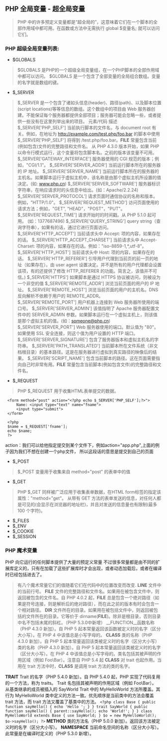 ## PHP 全局变量 - 超全局变量
> PHP 中的许多预定义变量都是“超全局的”，这意味着它们在一个脚本的全部作用域中都可用。在函数或方法中无需执行 global 
  $变量名; 就可以访问它们。
  
### PHP 超级全局变量列表:
+ $GLOBALS
> $GLOBALS 是PHP的一个超级全局变量组，在一个PHP脚本的全部作用域中都可以访问。
  $GLOBALS 是一个包含了全部变量的全局组合数组。变量的名字就是数组的键。

+ $_SERVER
> $_SERVER 是一个包含了诸如头信息(header)、路径(path)、以及脚本位置(script locations)等等信息的数组。这个数组中的项目由 Web 服务器创建。不能保证每个服务器都提供全部项目；服务器可能会忽略一些，或者提供一些没有在这里列举出来的项目。
>     元素/代码	          描述
  $_SERVER['PHP_SELF']          当前执行脚本的文件名，与 document root 有关。例如，在地址为 http://example.com/test.php/foo.bar 的脚本中使用 $_SERVER['PHP_SELF'] 将得到 /test.php/foo.bar。__FILE__ 常量包含当前(例如包含)文件的完整路径和文件名。 从 PHP 4.3.0 版本开始，如果 PHP 以命令行模式运行，这个变量将包含脚本名。之前的版本该变量不可用。
  $_SERVER['GATEWAY_INTERFACE']	服务器使用的 CGI 规范的版本；例如，"CGI/1.1"。
  $_SERVER['SERVER_ADDR']	      当前运行脚本所在的服务器的 IP 地址。
  $_SERVER['SERVER_NAME']       当前运行脚本所在的服务器的主机名。如果脚本运行于虚拟主机中，该名称是由那个虚拟主机所设置的值决定。(如: www.php.cn)
  $_SERVER['SERVER_SOFTWARE']	  服务器标识字符串，在响应请求时的头信息中给出。(如：Apache/2.2.24)
  $_SERVER['SERVER_PROTOCOL']	  请求页面时通信协议的名称和版本。例如，"HTTP/1.0"。
  $_SERVER['REQUEST_METHOD']	  访问页面使用的请求方法；例如，"GET", "HEAD"，"POST"，"PUT"。
  $_SERVER['REQUEST_TIME']      请求开始时的时间戳。从 PHP 5.1.0 起可用。 (如：1377687496)
  $_SERVER['QUERY_STRING']	    query string（查询字符串），如果有的话，通过它进行页面访问。
  $_SERVER['HTTP_ACCEPT']	      当前请求头中 Accept: 项的内容，如果存在的话。
  $_SERVER['HTTP_ACCEPT_CHARSET']	当前请求头中 Accept-Charset: 项的内容，如果存在的话。例如："iso-8859-1,*,utf-8"。
  $_SERVER['HTTP_HOST']	        当前请求头中 Host: 项的内容，如果存在的话。
  $_SERVER['HTTP_REFERER']      引导用户代理到当前页的前一页的地址（如果存在）。由 user agent 设置决定。并不是所有的用户代理都会设置该项，有的还提供了修改 HTTP_REFERER 的功能。简言之，该值并不可信。)
  $_SERVER['HTTPS']	            如果脚本是通过 HTTPS 协议被访问，则被设为一个非空的值
  $_SERVER['REMOTE_ADDR']	      浏览当前页面的用户的 IP 地址。
  $_SERVER['REMOTE_HOST']       浏览当前页面的用户的主机名。DNS 反向解析不依赖于用户的 REMOTE_ADDR。
  $_SERVER['REMOTE_PORT']	      用户机器上连接到 Web 服务器所使用的端口号。
  $_SERVER['SERVER_ADMIN']      该值指明了 Apache 服务器配置文件中的 SERVER_ADMIN 参数。如果脚本运行在一个虚拟主机上，则该值是那个虚拟主机的值。(如：someone@php.cn)
  $_SERVER['SERVER_PORT']       Web  服务器使用的端口。默认值为 "80"。如果使用 SSL 安全连接，则这个值为用户设置的 HTTP 端口。
  $_SERVER['SERVER_SIGNATURE']	包含了服务器版本和虚拟主机名的字符串。
  $_SERVER['PATH_TRANSLATED']   当前脚本所在文件系统（非文档根目录）的基本路径。这是在服务器进行虚拟到真实路径的映像后的结果。
  $_SERVER['SCRIPT_NAME']       包含当前脚本的路径。这在页面需要指向自己时非常有用。__FILE__ 常量包含当前脚本(例如包含文件)的完整路径和文件名。



+ $_REQUEST
> PHP $_REQUEST 用于收集HTML表单提交的数据。

```
 <form method="post" action="<?php echo $_SERVER['PHP_SELF'];?>">
     Name: <input type="text" name="fname">
     <input type="submit">
 </form>
 
 <?php
 $name = $_REQUEST['fname'];
 echo $name;
 ?>
```
action：我们可以给他指定提交到某个文件下，例如action="app.php",上面的例子因为我们不想在创建一个php文件，
所以这段话<?php echo $_SERVER['PHP_SELF'];?>的意思是提交到自己的页面

+ $_POST
> $_POST 变量用于收集来自 method="post" 的表单中的值

+ $_GET
> PHP $_GET 同样被广泛应用于收集表单数据，在HTML form标签的指定该属性："method="get"。 从带有 GET 方法的表单发送的信息，对任何人都是可见的(会显示在浏览器的地址栏)，并且对发送的信息量也有限制(最多 100 个字符)。

+ $_FILES
+ $_ENV
+ $_COOKIE
+ $_SESSION


### PHP 魔术变量
PHP 向它运行的任何脚本提供了大量的预定义常量
不过很多常量都是由不同的扩展库定义的，只有在加载了这些扩展库时才会出现，或者动态加载后，或者在编译时已经包括进去了。

> 有八个魔术常量它们的值随着它们在代码中的位置改变而改变.
  __LINE__    文件中的当前行号。
  __FILE__    文件的完整路径和文件名。如果用在被包含文件中，则返回被包含的文件名。自 PHP 4.0.2 起，__FILE__ 总是包含一个绝对路径（如果是符号连接，则是解析后的绝对路径），而在此之前的版本有时会包含一个相对路径。
  __DIR__     文件所在的目录。如果用在被包括文件中，则返回被包括的文件所在的目录。它等价于 dirname(__FILE__)。除非是根目录，否则目录中名不包括末尾的斜杠。（PHP 5.3.0中新增）
  __FUNCTION__函数名称（PHP 4.3.0 新加）。自 PHP 5 起本常量返回该函数被定义时的名字（区分大小写）。在 PHP 4 中该值总是小写字母的。
  __CLASS__   类的名称（PHP 4.3.0 新加）。自 PHP 5 起本常量返回该类被定义时的名字（区分大小写）
    类的名称（PHP 4.3.0 新加）。自 PHP 5 起本常量返回该类被定义时的名字（区分大小写）。在 PHP 4 中该值总是小写字母的。类名包括其被声明的作用区域（例如 Foo\Bar）。注意自 PHP 5.4 起 __CLASS__ 对 trait 也起作用。当用在 trait 方法中时，__CLASS__ 是调用 trait 方法的类的名字。

  __TRAIT__   Trait 的名字（PHP 5.4.0 新加）。自 PHP 5.4.0 起，PHP 实现了代码复用的一个方法，称为 traits。
      Trait 名包括其被声明的作用区域（例如 Foo\Bar）。   从基类继承的成员被插入的 SayWorld Trait 中的 MyHelloWorld 方法所覆盖。其行为 MyHelloWorld 类中定义的方法一致。优先顺序是当前类中的方法会覆盖 trait 方法，而 trait 方法又覆盖了基类中的方法。
    ```
    <?php
   class Base {
       public function sayHello() {
           echo 'Hello ';
       }
   }
   trait SayWorld {
       public function sayHello() {
           parent::sayHello();
           echo 'World!';
       }
   }
   class MyHelloWorld extends Base {
       use SayWorld;
   }
   $o = new MyHelloWorld();
   $o->sayHello();
 ?>
    ```
  __METHOD__  类的方法名（PHP 5.0.0 新加）。返回该方法被定义时的名字（区分大小写）。
  __NAMESPACE__ 当前命名空间的名称（区分大小写）。此常量是在编译时定义的（PHP 5.3.0 新增）。













